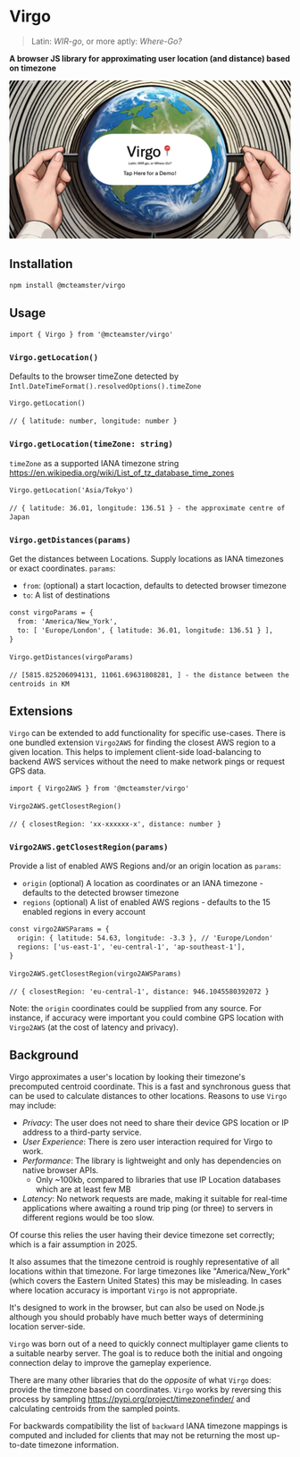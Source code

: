 # Virgo
> Latin: *WIR-go*, or more aptly: *Where-Go?*

**A browser JS library for approximating user location (and distance) based on timezone**

[![virgo](./docs/img/virgo.png)](https://virgo.tonz.io)

## Installation
```
npm install @mcteamster/virgo
```

## Usage
```
import { Virgo } from '@mcteamster/virgo'
```

### `Virgo.getLocation()`
Defaults to the browser timeZone detected by `Intl.DateTimeFormat().resolvedOptions().timeZone`
```
Virgo.getLocation()

// { latitude: number, longitude: number }
```

### `Virgo.getLocation(timeZone: string)`
`timeZone` as a supported IANA timezone string https://en.wikipedia.org/wiki/List_of_tz_database_time_zones

```
Virgo.getLocation('Asia/Tokyo')

// { latitude: 36.01, longitude: 136.51 } - the approximate centre of Japan
```

### `Virgo.getDistances(params)`
Get the distances between Locations. Supply locations as IANA timezones or exact coordinates. `params`:

- `from`: (optional) a start locaction, defaults to detected browser timezone
- `to`: A list of destinations

```
const virgoParams = {
  from: 'America/New_York',
  to: [ 'Europe/London', { latitude: 36.01, longitude: 136.51 } ],
}

Virgo.getDistances(virgoParams)

// [5815.825206094131, 11061.69631808281, ] - the distance between the centroids in KM
```

## Extensions
`Virgo` can be extended to add functionality for specific use-cases. There is one bundled extension `Virgo2AWS` for finding the closest AWS region to a given location. This helps to implement client-side load-balancing to backend AWS services without the need to make network pings or request GPS data.

```
import { Virgo2AWS } from '@mcteamster/virgo'

Virgo2AWS.getClosestRegion()

// { closestRegion: 'xx-xxxxxx-x', distance: number }
```

### `Virgo2AWS.getClosestRegion(params)`

Provide a list of enabled AWS Regions and/or an origin location as `params`:
- `origin` (optional) A location as coordinates or an IANA timezone - defaults to the detected browser timezone
- `regions` (optional) A list of enabled AWS regions - defaults to the 15 enabled regions in every account

```
const virgo2AWSParams = {
  origin: { latitude: 54.63, longitude: -3.3 }, // 'Europe/London'
  regions: ['us-east-1', 'eu-central-1', 'ap-southeast-1'],
}

Virgo2AWS.getClosestRegion(virgo2AWSParams)

// { closestRegion: 'eu-central-1', distance: 946.1045580392072 }
```

Note: the `origin` coordinates could be supplied from any source. For instance, if accuracy were important you could combine GPS location with `Virgo2AWS` (at the cost of latency and privacy).

## Background
Virgo approximates a user's location by looking their timezone's precomputed centroid coordinate. This is a fast and synchronous guess that can be used to calculate distances to other locations. Reasons to use `Virgo` may include:
- *Privacy*: The user does not need to share their device GPS location or IP address to a third-party service.
- *User Experience*: There is zero user interaction required for Virgo to work.
- *Performance*: The library is lightweight and only has dependencies on native browser APIs.
  - Only ~100kb, compared to libraries that use IP Location databases which are at least few MB
- *Latency*: No network requests are made, making it suitable for real-time applications where awaiting a round trip ping (or three) to servers in different regions would be too slow.

Of course this relies the user having their device timezone set correctly; which is a fair assumption in 2025.

It also assumes that the timezone centroid is roughly representative of all locations within that timezone. For large timezones like "America/New_York" (which covers the Eastern United States) this may be misleading. In cases where location accuracy is important `Virgo` is not appropriate.

It's designed to work in the browser, but can also be used on Node.js although you should probably have much better ways of determining location server-side.

`Virgo` was born out of a need to quickly connect multiplayer game clients to a suitable nearby server. The goal is to reduce both the initial and ongoing connection delay to improve the gameplay experience.

There are many other libraries that do the *opposite* of what `Virgo` does: provide the timezone based on coordinates. `Virgo` works by reversing this process by sampling https://pypi.org/project/timezonefinder/ and calculating centroids from the sampled points.

For backwards compatibility the list of `backward` IANA timezone mappings is computed and included for clients that may not be returning the most up-to-date timezone information.
